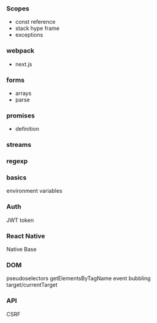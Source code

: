 ### Scopes
- const reference
- stack hype frame
- exceptions

### webpack
- next.js

### forms
- arrays
- parse

### promises
- definition

### streams

### regexp

### basics
environment variables

### Auth
JWT
token

### React Native
Native Base

### DOM
pseudoselectors
getElementsByTagName
event bubbling target/currentTarget

### API
CSRF
